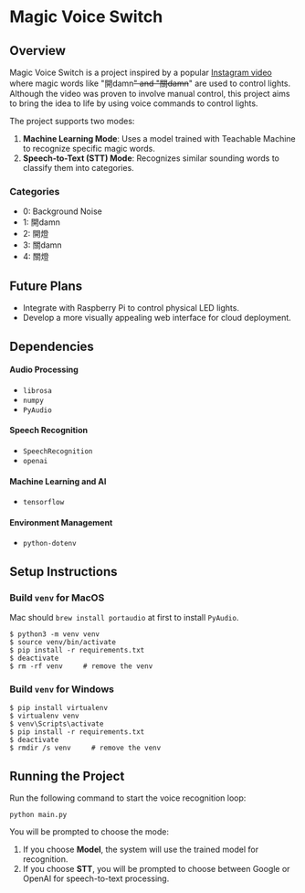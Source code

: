 # Magic Voice Switch

## Overview

Magic Voice Switch is a project inspired by a popular [Instagram video](https://www.instagram.com/reel/C4j-rE4S3Qe/?igsh=NDZsc3VuNWw4djZk) where magic words like "開damn~~" and "關damn~~" are used to control lights. Although the video was proven to involve manual control, this project aims to bring the idea to life by using voice commands to control lights.

The project supports two modes:
1. **Machine Learning Mode**: Uses a model trained with Teachable Machine to recognize specific magic words.
2. **Speech-to-Text (STT) Mode**: Recognizes similar sounding words to classify them into categories.

### Categories
- 0: Background Noise
- 1: 開damn
- 2: 開燈
- 3: 關damn
- 4: 關燈

## Future Plans
- Integrate with Raspberry Pi to control physical LED lights.
- Develop a more visually appealing web interface for cloud deployment.

## Dependencies

#### Audio Processing
- `librosa`
- `numpy`
- `PyAudio`

#### Speech Recognition
- `SpeechRecognition`
- `openai`

#### Machine Learning and AI
- `tensorflow`

#### Environment Management
- `python-dotenv`

## Setup Instructions

### Build `venv` for **MacOS**

Mac should `brew install portaudio` at first to install `PyAudio`.

```shell
$ python3 -m venv venv
$ source venv/bin/activate
$ pip install -r requirements.txt
$ deactivate
$ rm -rf venv     # remove the venv
```

### Build `venv` for **Windows**
```shell
$ pip install virtualenv
$ virtualenv venv
$ venv\Scripts\activate
$ pip install -r requirements.txt
$ deactivate
$ rmdir /s venv     # remove the venv
```

## Running the Project
Run the following command to start the voice recognition loop:

`python main.py`

You will be prompted to choose the mode:

1. If you choose **Model**, the system will use the trained model for recognition.
2. If you choose **STT**, you will be prompted to choose between Google or OpenAI for speech-to-text processing.
